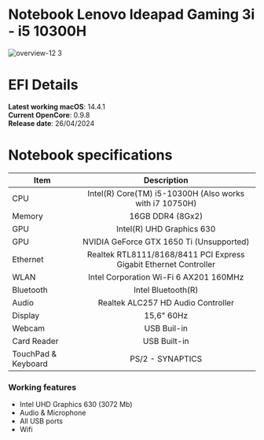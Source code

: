 # Notebook Lenovo Ideapad Gaming 3i - i5 10300H

![overview-12 3](https://github.com/MVoikolesco/EFI-NOTEBOOK-LENOVO-IDEAPAD-GAMING-i5-10300H-iGPU/assets/65965956/ba4d2f28-da31-4b1f-8b73-c2c6d43a0d9a)

# EFI Details
**Latest working macOS**: 14.4.1
<br>
**Current OpenCore**: 0.9.8
<br>
**Release date**: 26/04/2024
<br>

# Notebook specifications
|Item|Description|
|-|:-------:|
|CPU|Intel(R) Core(TM) i5-10300H (Also works with i7 10750H)|
|Memory|16GB DDR4 (8Gx2)|
|GPU|Intel(R) UHD Graphics 630|
|GPU|NVIDIA GeForce GTX 1650 Ti (Unsupported)|
|Ethernet|Realtek RTL8111/8168/8411 PCI Express Gigabit Ethernet Controller|
|WLAN|Intel Corporation Wi-Fi 6 AX201 160MHz|
|Bluetooth|Intel Bluetooth(R)|
|Audio|Realtek ALC257 HD Audio Controller|
|Display|15,6" 60Hz|
|Webcam|USB Buil-in|
|Card Reader|USB Built-in|
|TouchPad & Keyboard|PS/2 - SYNAPTICS|

### Working features
- Intel UHD Graphics 630 (3072 Mb)
- Audio & Microphone
- All USB ports
- Wifi
